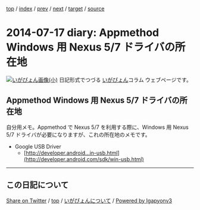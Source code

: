 [top](../index.html) 
 / [index](index.html) 
 / [prev](ig140716.html) 
 / [next](ig140718.html) 
 / [target](https://igapyon.github.io/diary/2014/ig140717.html) 
 / [source](https://github.com/igapyon/diary/blob/master/2014/ig140717.src.md) 

2014-07-17 diary: Appmethod Windows 用 Nexus 5/7 ドライバの所在地
=====================================================================================================
[![いがぴょん画像(小)](https://igapyon.github.io/diary/images/iga200306s.jpg "いがぴょん")](https://igapyon.github.io/diary/memo/memoigapyon.html) 日記形式でつづる [いがぴょん](https://igapyon.github.io/diary/memo/memoigapyon.html)コラム ウェブページです。

## Appmethod Windows 用 Nexus 5/7 ドライバの所在地

自分用メモ。Appmethod で Nexus 5/7 を利用する際に、Windows 用 Nexus 5/7 ドライバが必要になりますが、これの所在地のメモです。

* Google USB Driver
  * [http://developer.android...in-usb.html](http://developer.android.com/sdk/win-usb.html)


----------------------------------------------------------------------------------------------------

## この日記について

[Share on Twitter](https://twitter.com/intent/tweet?hashtags=igapyon%2Cdiary%2C%E3%81%84%E3%81%8C%E3%81%B4%E3%82%87%E3%82%93&text=Appmethod+Windows+%E7%94%A8+Nexus+5%2F7+%E3%83%89%E3%83%A9%E3%82%A4%E3%83%90%E3%81%AE%E6%89%80%E5%9C%A8%E5%9C%B0&url=https%3A%2F%2Figapyon.github.io%2Fdiary%2F2014%2Fig140717.html) / [top](../index.html) / [いがぴょんについて](https://igapyon.github.io/diary/memo/memoigapyon.html) / [Powered by Igapyonv3](https://github.com/igapyon/igapyonv3)
